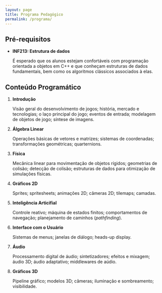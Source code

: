 ```yaml
---
layout: page
title: Programa Pedagógico
permalink: /programa/
---
```


## Pré-requisitos

- **INF213: Estrutura de dados**

    É esperado que os alunos estejam confortáveis com programação orientada a objetos em C++ e que conheçam estruturas de dados fundamentais, bem como os algoritmos clássicos associados à elas.

## Conteúdo Programático

1. **Introdução**

    Visão geral do desenvolvimento de jogos; história, mercado e tecnologias; o laço principal do jogo; eventos de entrada; modelagem de objetos de jogo; síntese de imagens.

2. **Álgebra Linear**

    Operações básicas de vetores e matrizes; sistemas de coordenadas; transformações geométricas; quarternions.

3. **Física**

    Mecânica linear para movimentação de objetos rígidos; geometrias de colisão; detecção de colisão; estruturas de dados para otimização de simulações físicas.

4. **Gráficos 2D**

    Sprites; spritesheets; animações 2D; câmeras 2D; tilemaps; camadas.

5. **Inteligência Articifial**

    Controle reativo; máquina de estados finitos; comportamentos de navegação; planejamento de caminhos (*pathfinding*).

6. **Interface com o Usuário**

    Sistemas de menus; janelas de diálogo; heads-up display.

7. **Áudio**

    Processamento digital de áudio; sintetizadores; efeitos e mixagem; áudio 3D; áudio adaptativo; middlewares de aúdio.

8. **Gráficos 3D**

    Pipeline gráfico; modelos 3D; câmeras; iluminação e sombreamento; visibilidade. 
